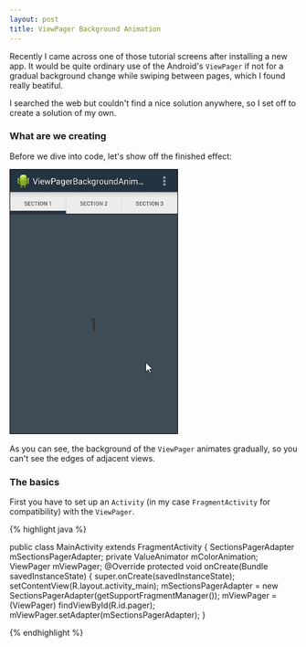 ```yaml
---
layout: post
title: ViewPager Background Animation
---
```


Recently I came across one of those tutorial screens after installing a new app. It would be quite ordinary use of the Android's `ViewPager` if not for a gradual background change while swiping between pages, which I found really beatiful.

I searched the web but couldn't find a nice solution anywhere, so I set off to create a solution of my own.

### What are we creating

Before we dive into code, let's show off the finished effect:

<img class="center image" src="/assets/2014/09/18/animation.gif"></img>

As you can see, the background of the `ViewPager` animates gradually, so you can't see the edges of adjacent views.

### The basics

First you have to set up an `Activity` (in my case `FragmentActivity` for compatibility) with the `ViewPager`.

{% highlight java %}

public class MainActivity extends FragmentActivity {
SectionsPagerAdapter mSectionsPagerAdapter;
private ValueAnimator mColorAnimation;
ViewPager mViewPager;
@Override
protected void onCreate(Bundle savedInstanceState) {
super.onCreate(savedInstanceState);
setContentView(R.layout.activity_main);
mSectionsPagerAdapter = new SectionsPagerAdapter(getSupportFragmentManager());
mViewPager = (ViewPager) findViewById(R.id.pager);
mViewPager.setAdapter(mSectionsPagerAdapter);
}

{% endhighlight %}











